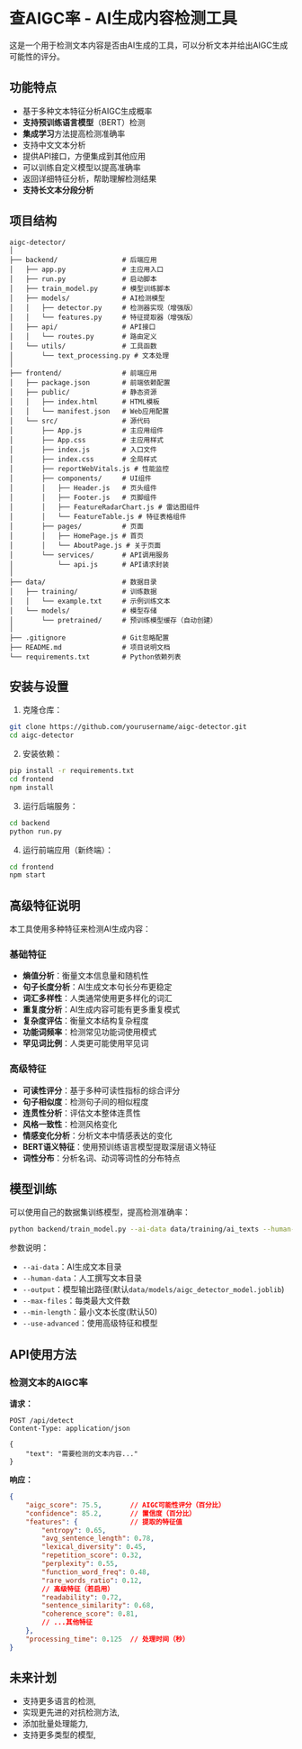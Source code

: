 # 查AIGC率 - AI生成内容检测工具

这是一个用于检测文本内容是否由AI生成的工具，可以分析文本并给出AIGC生成可能性的评分。

## 功能特点

- 基于多种文本特征分析AIGC生成概率
- **支持预训练语言模型**（BERT）检测
- **集成学习**方法提高检测准确率
- 支持中文文本分析
- 提供API接口，方便集成到其他应用
- 可以训练自定义模型以提高准确率
- 返回详细特征分析，帮助理解检测结果
- **支持长文本分段分析**

## 项目结构

```
aigc-detector/
│
├── backend/                # 后端应用
│   ├── app.py              # 主应用入口
│   ├── run.py              # 启动脚本
│   ├── train_model.py      # 模型训练脚本
│   ├── models/             # AI检测模型
│   │   ├── detector.py     # 检测器实现（增强版）
│   │   └── features.py     # 特征提取器（增强版）
│   ├── api/                # API接口
│   │   └── routes.py       # 路由定义
│   └── utils/              # 工具函数
│       └── text_processing.py # 文本处理
│
├── frontend/               # 前端应用
│   ├── package.json        # 前端依赖配置
│   ├── public/             # 静态资源
│   │   ├── index.html      # HTML模板
│   │   └── manifest.json   # Web应用配置
│   └── src/                # 源代码
│       ├── App.js          # 主应用组件
│       ├── App.css         # 主应用样式
│       ├── index.js        # 入口文件
│       ├── index.css       # 全局样式
│       ├── reportWebVitals.js # 性能监控
│       ├── components/     # UI组件
│       │   ├── Header.js   # 页头组件
│       │   ├── Footer.js   # 页脚组件
│       │   ├── FeatureRadarChart.js # 雷达图组件
│       │   └── FeatureTable.js # 特征表格组件
│       ├── pages/          # 页面
│       │   ├── HomePage.js # 首页
│       │   └── AboutPage.js # 关于页面
│       └── services/       # API调用服务
│           └── api.js      # API请求封装
│
├── data/                   # 数据目录
│   ├── training/           # 训练数据
│   │   └── example.txt     # 示例训练文本
│   └── models/             # 模型存储
│       └── pretrained/     # 预训练模型缓存（自动创建）
│
├── .gitignore              # Git忽略配置
├── README.md               # 项目说明文档
└── requirements.txt        # Python依赖列表
```

## 安装与设置

1. 克隆仓库：
```bash
git clone https://github.com/yourusername/aigc-detector.git
cd aigc-detector
```

2. 安装依赖：
```bash
pip install -r requirements.txt
cd frontend
npm install
```

3. 运行后端服务：
```bash
cd backend
python run.py
```

4. 运行前端应用（新终端）：
```bash
cd frontend
npm start
```

## 高级特征说明

本工具使用多种特征来检测AI生成内容：

### 基础特征
- **熵值分析**：衡量文本信息量和随机性
- **句子长度分析**：AI生成文本句长分布更稳定
- **词汇多样性**：人类通常使用更多样化的词汇
- **重复度分析**：AI生成内容可能有更多重复模式
- **复杂度评估**：衡量文本结构复杂程度
- **功能词频率**：检测常见功能词使用模式
- **罕见词比例**：人类更可能使用罕见词

### 高级特征
- **可读性评分**：基于多种可读性指标的综合评分
- **句子相似度**：检测句子间的相似程度
- **连贯性分析**：评估文本整体连贯性
- **风格一致性**：检测风格变化
- **情感变化分析**：分析文本中情感表达的变化
- **BERT语义特征**：使用预训练语言模型提取深层语义特征
- **词性分布**：分析名词、动词等词性的分布特点

## 模型训练

可以使用自己的数据集训练模型，提高检测准确率：

```bash
python backend/train_model.py --ai-data data/training/ai_texts --human-data data/training/human_texts --use-advanced
```

参数说明：
- `--ai-data`：AI生成文本目录
- `--human-data`：人工撰写文本目录
- `--output`：模型输出路径(默认`data/models/aigc_detector_model.joblib`)
- `--max-files`：每类最大文件数
- `--min-length`：最小文本长度(默认50)
- `--use-advanced`：使用高级特征和模型

## API使用方法

### 检测文本的AIGC率

**请求：**

```
POST /api/detect
Content-Type: application/json

{
    "text": "需要检测的文本内容..."
}
```

**响应：**

```json
{
    "aigc_score": 75.5,       // AIGC可能性评分（百分比）
    "confidence": 85.2,       // 置信度（百分比）
    "features": {             // 提取的特征值
        "entropy": 0.65,
        "avg_sentence_length": 0.78,
        "lexical_diversity": 0.45,
        "repetition_score": 0.32,
        "perplexity": 0.55,
        "function_word_freq": 0.48,
        "rare_words_ratio": 0.12,
        // 高级特征（若启用）
        "readability": 0.72,
        "sentence_similarity": 0.68,
        "coherence_score": 0.81,
        // ...其他特征
    },
    "processing_time": 0.125  // 处理时间（秒）
}
```

## 未来计划

- 支持更多语言的检测,
- 实现更先进的对抗检测方法,
- 添加批量处理能力,
- 支持更多类型的模型,